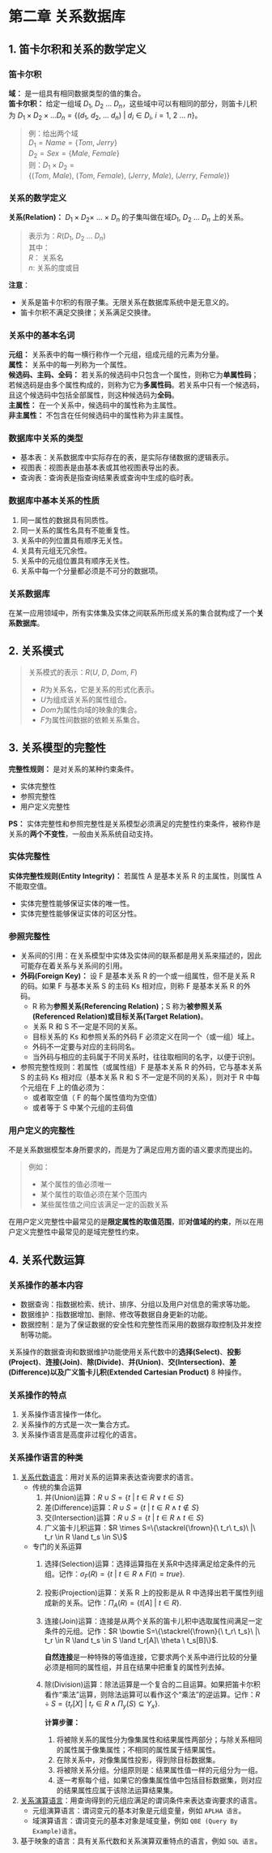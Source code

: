 # 第二章 关系数据库

## 1. 笛卡尔积和关系的数学定义

### 笛卡尔积

**域：** 是一组具有相同数据类型的值的集合。  
**笛卡尔积：** 给定一组域 $D_1,\ D_2\ \dots\ D_n$，这些域中可以有相同的部分，则笛卡儿积为 $D_1 \times D_2 \times \dots D_n=\{(d_1,\ d_2,\ \dots\ d_n)\ |\ d_i \in D_i,\ i=1,\ 2\ \dots\ n\}$。

> 例：给出两个域  
> $D_1=Name=\{Tom,\ Jerry\}$  
> $D_2=Sex=\{Male,\ Female\}$  
> 则：$D_1 \times D_2=\{(Tom,\ Male),\ (Tom,\ Female),\ (Jerry,\ Male),\ (Jerry,\ Female)\}$

### 关系的数学定义

**关系(Relation)：** $D_1 \times D_2 \times \ \dots \ \times \ D_n$ 的子集叫做在域$D_1,\ D_2\ \dots \ D_n$ 上的关系。

> 表示为：$R(D_1,\ D_2\ \dots \ D_n)$  
> 其中：  
> $R：$ 关系名  
> $n:$ 关系的度或目

**注意**：

* 关系是笛卡尔积的有限子集。无限关系在数据库系统中是无意义的。
* 笛卡尔积不满足交换律；关系满足交换律。

### 关系中的基本名词

**元组：** 关系表中的每一横行称作一个元组，组成元组的元素为分量。  
**属性：** 关系中的每一列称为一个属性。  
**候选码、主码、全码：** 若关系的候选码中只包含一个属性，则称它为**单属性码**；若候选码是由多个属性构成的，则称为它为**多属性码**。若关系中只有一个候选码，且这个候选码中包括全部属性，则这种候选码为**全码**。  
**主属性：** 在一个关系中，候选码中的属性称为主属性。  
**非主属性：** 不包含在任何候选码中的属性称为非主属性。

### 数据库中关系的类型

* 基本表：关系数据库中实际存在的表，是实际存储数据的逻辑表示。
* 视图表：视图表是由基本表或其他视图表导出的表。
* 查询表：查询表是指查询结果表或查询中生成的临时表。

### 数据库中基本关系的性质

1. 同一属性的数据具有同质性。
2. 同一关系的属性名具有不能重复性。
3. 关系中的列位置具有顺序无关性。
4. 关具有元组无冗余性。
5. 关系中的元组位置具有顺序无关性。
6. 关系中每一个分量都必须是不可分的数据项。

### 关系数据库

在某一应用领域中，所有实体集及实体之间联系所形成关系的集合就构成了一个**关系数据库**。

## 2. 关系模式

> 关系模式的表示：$R(U,\ D,\ Dom,\ F)$
> 
> * $R$为关系名，它是关系的形式化表示。
> * $U$为组成该关系的属性组合。
> * $Dom$为属性向域的映象的集合。
> * $F$为属性间数据的依赖关系集合。

## 3. 关系模型的完整性

**完整性规则：** 是对关系的某种约束条件。

* 实体完整性
* 参照完整性
* 用户定义完整性

**PS：** 实体完整性和参照完整性是关系模型必须满足的完整性约束条件，被称作是关系的**两个不变性**，一般由关系系统自动支持。

### 实体完整性

**实体完整性规则(Entity Integrity)：** 若属性 A 是基本关系 R 的主属性，则属性 A 不能取空值。

* 实体完整性能够保证实体的唯一性。
* 实体完整性能够保证实体的可区分性。

### 参照完整性

* 关系间的引用：在关系模型中实体及实体间的联系都是用关系来描述的，因此可能存在着关系与关系间的引用。
* **外码(Foreign Key)：** 设 F 是基本关系 R 的一个或一组属性，但不是关系 R 的码。如果 F 与基本关系 S 的主码 Ks 相对应，则称 F 是基本关系 R 的外码。
  * R 称为**参照关系(Referencing Relation)**；S 称为**被参照关系(Referenced Relation)**或**目标关系(Target Relation)**。
  * 关系 R 和 S 不一定是不同的关系。
  * 目标关系的 Ks 和参照关系的外码 F 必须定义在同一个（或一组）域上。
  * 外码不一定要与对应的主码同名。
  * 当外码与相应的主码属于不同关系时，往往取相同的名字，以便于识别。
* 参照完整性规则：若属性（或属性组）F 是基本关系 R 的外码，它与基本关系 S 的主码 Ks 相对应（基本关系 R 和 S 不一定是不同的关系），则对于 R 中每个元组在 F 上的值必须为：
  * 或者取空值（ F 的每个属性值均为空值）
  * 或者等于 S 中某个元组的主码值

### 用户定义的完整性

不是关系数据模型本身所要求的，而是为了满足应用方面的语义要求而提出的。

> 例如：
> 
> * 某个属性的值必须唯一
> * 某个属性的取值必须在某个范围内
> * 某些属性值之间应该满足一定的函数关系

在用户定义完整性中最常见的是**限定属性的取值范围**，即**对值域的约束**，所以在用户定义完整性中最常见的是域完整性约束。

## 4. 关系代数运算

### 关系操作的基本内容

* 数据查询：指数据检索、统计、排序、分组以及用户对信息的需求等功能。
* 数据维护：指数据增加、删除、修改等数据自身更新的功能。
* 数据控制：是为了保证数据的安全性和完整性而采用的数据存取控制及并发控制等功能。

关系操作的数据查询和数据维护功能使用关系代数中的**选择(Select)**、**投影(Project)**、**连接(Join)**、**除(Divide)**、**并(Union)**、**交(Intersection)**、**差(Difference)**以及**广义笛卡儿积(Extended Cartesian Product)** 8 种操作。

### 关系操作的特点

1. 关系操作语言操作一体化。
2. 关系操作的方式是一次一集合方式。
3. 关系操作语言是高度非过程化的语言。

### 关系操作语言的种类

1. [关系代数语言](https://www.cnblogs.com/lsqin/p/9342923.html "关系代数-博客园")：用对关系的运算来表达查询要求的语言。
   * 传统的集合运算
     1. 并(Union)运算：$R \cup S=\{t\ |\ t \in R\vee t \in S\}$
     2. 差(Difference)运算：$R \cup S=\{t\ |\ t \in R\land t \notin S\}$
     3. 交(Intersection)运算：$R \cup S=\{t\ |\ t \in R\land t \in S\}$
     4. 广义笛卡儿积运算：$R \times S=\{\stackrel{\frown}{\ t_r\ t_s}\ |\ t_r \in R \land t_s \in S\}$
   * 专门的关系运算
     1. 选择(Selection)运算：选择运算指在关系R中选择满足给定条件的元组。记作：$\sigma _F (R)=\{t\ |\ t \in R \land F(t)=true\}$.
     2. 投影(Projection)运算：关系 R 上的投影是从 R 中选择出若干属性列组成新的关系。记作：$\Pi _A (R)=\{t[A] \ |\ t \in R\}$.
     3. 连接(Join)运算：连接是从两个关系的笛卡儿积中选取属性间满足一定条件的元组。记作：$R \bowtie S=\{\stackrel{\frown}{\ t_r\ t_s}\ |\ t_r \in R \land t_s \in S \land t_r[A]\ \theta \ t_s[B]\}$.  
        
        **自然连接**是一种特殊的等值连接，它要求两个关系中进行比较的分量必须是相同的属性组，并且在结果中把重复的属性列去掉。
     4. 除(Division)运算：除法运算是一个复合的二目运算。如果把笛卡尔积看作“乘法”运算，则除法运算可以看作这个“乘法”的逆运算。记作：$R \div S=\{t_r[X]\ |\ t_r \in R \land \Pi _y (S)\subseteq Y_x \}$.  
        
        **计算步骤：**
        1. 将被除关系的属性分为像集属性和结果属性两部分；与除关系相同的属性属于像集属性；不相同的属性属于结果属性。
        2. 在除关系中，对像集属性投影，得到除目标数据集。
        3. 将被除关系分组。分组原则是：结果属性值一样的元组分为一组。
        4. 逐一考察每个组，如果它的像集属性值中包括目标数据集，则对应的结果属性应属于该除法运算结果集。
2. [关系演算语言](https://baike.baidu.com/item/关系演算 "关系演算-百度百科")：用查询得到的元组应满足的谓词条件来表达查询要求的语言。
   * 元组演算语言：谓词变元的基本对象是元组变量，例如 `APLHA 语言`。
   * 域演算语言：谓词变元的基本对象是域变量，例如 `QBE (Query By Example)语言`。
3. 基于映象的语言：具有关系代数和关系演算双重特点的语言，例如 `SQL 语言`。
